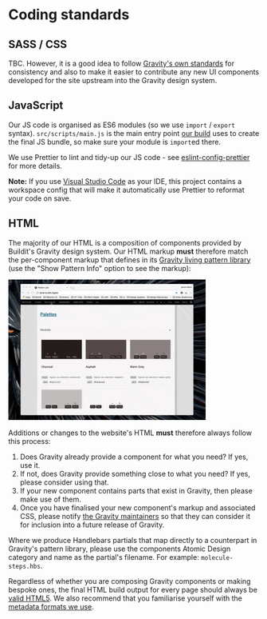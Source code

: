 # Coding standards

## SASS / CSS
TBC. However, it is a good idea to follow [Gravity's own standards](https://github.com/buildit/gravity-ui-web/blob/develop/docs/naming-conventions.md) for consistency and also to make it easier to contribute any new UI components developed for the site upstream into the Gravity design system.

## JavaScript
Our JS code is organised as ES6 modules (so we use `import` / `export` syntax). `src/scripts/main.js` is the main entry point [our build](./build-process.md) uses to create the final JS bundle, so make sure your module is `import`ed there.

We use Prettier to lint and tidy-up our JS code - see [eslint-config-prettier](https://github.com/prettier/eslint-config-prettier) for more details.

**Note:** If you use [Visual Studio Code](https://code.visualstudio.com/) as your IDE, this project contains a workspace config that will make it automatically use Prettier to reformat your code on save.


## HTML
The majority of our HTML is a composition of components provided by Buildit's Gravity design system. Our HTML markup **must** therefore match the per-component markup that defines in its [Gravity living pattern library](http://style.buildit.digital/) (use the "Show Pattern Info" option to see the markup):

![Short video of Gravity's pattern library, showing how to navigate to a pattern, open its pattern info panel and select the "HTML" tab to see the corresponding markup](./gravity-pattern-library.gif)

Additions or changes to the website's HTML **must** therefore always follow this process:

1. Does Gravity already provide a component for what you need? If yes, use it.
1. If not, does Gravity provide something close to what you need? If yes, please consider using that.
1. If your new component contains parts that exist in Gravity, then please make use of them.
1. Once you have finalised your new component's markup and associated CSS, please notify [the Gravity maintainers](https://github.com/orgs/buildit/teams/gravity-maintainers) so that they can consider it for inclusion into a future release of Gravity.

Where we produce Handlebars partials that map directly to a counterpart in Gravity's pattern library, please use the components Atomic Design category and name as the partial's filename. For example: `molecule-steps.hbs`.

Regardless of whether you are composing Gravity components or making bespoke ones, the final HTML build output for every page should always be [valid HTML5](https://validator.w3.org/). We also recommend that you familiarise yourself with the [metadata formats we use](./metadata.md).


